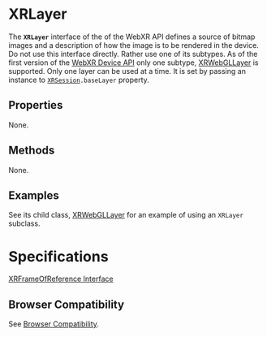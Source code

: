 # XRLayer

The **`XRLayer`** interface of the of the WebXR API defines a source of bitmap images and a description of how the image is to be rendered in the device. Do not use this interface directly. Rather use one of its subtypes. As of the first version of the [WebXR Device API](https://immersive-web.github.io/webxr/) only one subtype, <a href="xrwebgllayer">XRWebGLLayer</a> is supported. Only one layer can be used at a time. It is set by passing an instance to <code><a href="xrsession">XRSession</a>.baseLayer</code> property.

## Properties

None.

## Methods

None.

## Examples

See its child class, <a href="xrwebgllayer">XRWebGLLayer</a> for an example of using an `XRLayer` subclass.

# Specifications

[XRFrameOfReference Interface](https://immersive-web.github.io/webxr/spec/latest/#xrlayer-interface)

## Browser Compatibility

See [Browser Compatibility](compatibility).
